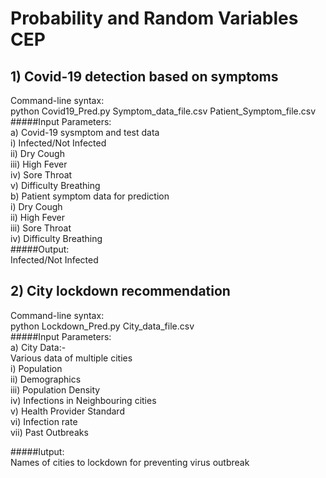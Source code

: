 # Probability and Random Variables CEP

## 1) Covid-19 detection based on symptoms  
Command-line syntax:   
      python Covid19_Pred.py Symptom_data_file.csv Patient_Symptom_file.csv  
#####Input Parameters:   
a) Covid-19 sysmptom and test data   
   i) Infected/Not Infected  
   ii) Dry Cough   
   iii) High Fever   
   iv) Sore Throat   
   v) Difficulty Breathing   
b) Patient symptom data for prediction   
   i) Dry Cough   
   ii) High Fever   
   iii) Sore Throat   
   iv) Difficulty Breathing   
#####Output:   
Infected/Not Infected   
   
## 2) City lockdown recommendation   
Command-line syntax:     
      python Lockdown_Pred.py City_data_file.csv   
#####Input Parameters:   
a) City Data:-   
   Various data of multiple cities   
   i) Population   
   ii) Demographics   
   iii) Population Density   
   iv) Infections in Neighbouring cities   
   v) Health Provider Standard   
   vi) Infection rate   
   vii) Past Outbreaks   
          
#####Iutput:        
Names of cities to lockdown for preventing virus outbreak    
